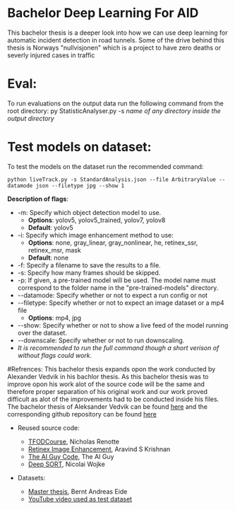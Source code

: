 # Bachelor Deep Learning For AID
This bachelor thesis is a deeper look into how we can use deep learning for automatic incident detection in road tunnels. Some of the drive behind this thesis is Norways "nullvisjonen" which is a project to have zero deaths or severly injured cases in traffic

# Eval:
To run evaluations on the output data run the following command from the root directory:
    py StatisticAnalyser.py -s *name of any directory inside the output directory*

# Test models on dataset:
To test the models on the dataset run the recommended command:

    python liveTrack.py -s StandardAnalysis.json --file ArbitraryValue --datamode json --filetype jpg --show 1

**Description of flags**:
- -m: Specify which object detection model to use. 
  - **Options**: yolov5, yolov5_trained, yolov7, yolov8
  - **Default**: yolov5
- -i: Specify which image enhancement method to use:
  - **Options**: none, gray_linear, gray_nonlinear, he, retinex_ssr, retinex_msr, mask
  - **Default**: none
- -f: Specify a filename to save the results to a file.
- -s: Specify how many frames should be skipped.
- -p: If given, a pre-trained model will be used. The model name must correspond to the folder name in the "pre-trained-models" directory.
- --datamode: Specify whether or not to expect a run config or not
- --filetype: Specify whether or not to expect an image dataset or a mp4 file
  - **Options**: mp4, jpg
- --show: Specify whether or not to show a live feed of the model running over the dataset.
- --downscale: Specify whether or not to run downscaling.
- *It is recommended to run the full command though a short verison of without flags could work.*


#Refrences:
This bachelor thesis expands opon the work conducted by Alexander Vedvik in his bachlor thesis. As this bachelor thesis was to improve opon his work alot of the source code will be the same and therefore proper separation of his original work and our work proved difficult as alot of the improvements had to be conducted inside his files. The bachelor thesis of Aleksander Vedvik can be found [here](https://hdl.handle.net/11250/3003555) and the corresponding github repository can be found [here](https://github.com/aleksander-vedvik/Bachelor/tree/main)
- Reused source code:
  - [TFODCourse](https://github.com/nicknochnack/TFODCourse), Nicholas Renotte
  - [Retinex Image Enhancement](https://github.com/aravindskrishnan/Retinex-Image-Enhancement), Aravind S Krishnan
  - [The AI Guy Code](https://github.com/theAIGuysCode/yolov4-deepsort), The AI Guy
  - [Deep SORT](https://github.com/nwojke/deep_sort), Nicolai Wojke

- Datasets:
  - [Master thesis](https://github.com/BerntA/CVEET), Bernt Andreas Eide
  - [YouTube video used as test dataset](https://www.youtube.com/watch?v=IOxxEJpXZGU&ab_channel=RedDFilm)
